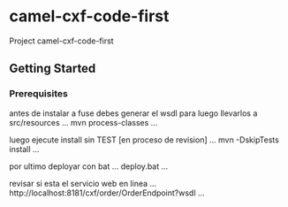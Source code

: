 # camel-cxf-code-first

Project camel-cxf-code-first

## Getting Started


### Prerequisites

antes de instalar a fuse debes generar el wsdl para luego llevarlos a src/resources
...
mvn process-classes 
...

luego ejecute install sin TEST [en proceso de revision]
...
mvn -DskipTests install
...

por ultimo deployar con bat
...
deploy.bat
...

revisar si esta el servicio web en linea
...
http://localhost:8181/cxf/order/OrderEndpoint?wsdl
...

